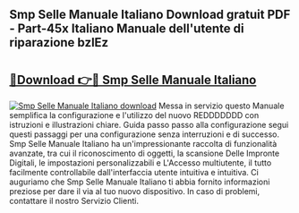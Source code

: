 ## Smp Selle Manuale Italiano Download gratuit PDF - Part-45x Italiano Manuale dell'utente di riparazione bzlEz

# <h2><a href="http://dfdrjjs.blite.top/?on=Smp+Selle+Manuale+Italiano">🔗Download 👉🔴 Smp Selle Manuale Italiano</a></h2>

[![Smp Selle Manuale Italiano download](https://i.imgur.com/lujVjoI.png)](http://dfdrjjs.blite.top/?on=Smp+Selle+Manuale+Italiano)
Messa in servizio questo Manuale semplifica la configurazione e l'utilizzo del nuovo REDDDDDDD con istruzioni e illustrazioni chiare. Guida passo passo alla configurazione segui questi passaggi per una configurazione senza interruzioni e di successo. Smp Selle Manuale Italiano ha un'impressionante raccolta di funzionalità avanzate, tra cui il riconoscimento di oggetti, la scansione Delle Impronte Digitali, le impostazioni personalizzabili e L'Accesso multiutente, il tutto facilmente controllabile dall'interfaccia utente intuitiva e intuitiva. Ci auguriamo che Smp Selle Manuale Italiano ti abbia fornito informazioni preziose per dare il via al tuo nuovo dispositivo. In caso di problemi, contattare il nostro Servizio Clienti.
